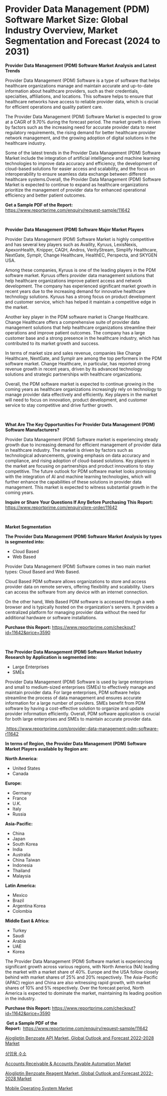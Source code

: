 <p><h1>Provider Data Management (PDM) Software Market Size: Global Industry Overview, Market Segmentation and Forecast (2024 to 2031)</h1></p><p><strong>Provider Data Management (PDM) Software Market Analysis and Latest Trends</strong></p>
<p><p>Provider Data Management (PDM) Software is a type of software that helps healthcare organizations manage and maintain accurate and up-to-date information about healthcare providers, such as their credentials, specialties, affiliations, and locations. This software helps to ensure that healthcare networks have access to reliable provider data, which is crucial for efficient operations and quality patient care.</p><p>The Provider Data Management (PDM) Software Market is expected to grow at a CAGR of 9.70% during the forecast period. The market growth is driven by factors such as the increasing need for accurate provider data to meet regulatory requirements, the rising demand for better healthcare provider network management, and the growing adoption of digital solutions in the healthcare industry.</p><p>Some of the latest trends in the Provider Data Management (PDM) Software Market include the integration of artificial intelligence and machine learning technologies to improve data accuracy and efficiency, the development of cloud-based solutions for easier access and scalability, and the focus on interoperability to ensure seamless data exchange between different healthcare systems.Overall, the Provider Data Management (PDM) Software Market is expected to continue to expand as healthcare organizations prioritize the management of provider data for enhanced operational efficiency and better patient outcomes.</p></p>
<p><strong>Get a Sample PDF of the Report:&nbsp;</strong> <a href="https://www.reportprime.com/enquiry/request-sample/11642">https://www.reportprime.com/enquiry/request-sample/11642</a></p>
<p>&nbsp;</p>
<p><strong>Provider Data Management (PDM) Software Major Market Players</strong></p>
<p><p>Provider Data Management (PDM) Software Market is highly competitive and has several key players such as Availity, Kyruus, LexisNexis, ApexonHealth, Knipper, CAQH, Andros, VerityStream, Simplify Healthcare, NextGate, Symplr, Change Healthcare, HealthEC, Perspecta, and SKYGEN USA.</p><p>Among these companies, Kyruus is one of the leading players in the PDM software market. Kyruus offers provider data management solutions that help healthcare organizations improve patient access and network development. The company has experienced significant market growth in recent years due to the increasing demand for innovative healthcare technology solutions. Kyruus has a strong focus on product development and customer service, which has helped it maintain a competitive edge in the market.</p><p>Another key player in the PDM software market is Change Healthcare. Change Healthcare offers a comprehensive suite of provider data management solutions that help healthcare organizations streamline their operations and improve patient outcomes. The company has a large customer base and a strong presence in the healthcare industry, which has contributed to its market growth and success.</p><p>In terms of market size and sales revenue, companies like Change Healthcare, NextGate, and Symplr are among the top performers in the PDM software market. Change Healthcare, in particular, has reported strong revenue growth in recent years, driven by its advanced technology solutions and strategic partnerships with healthcare organizations.</p><p>Overall, the PDM software market is expected to continue growing in the coming years as healthcare organizations increasingly rely on technology to manage provider data effectively and efficiently. Key players in the market will need to focus on innovation, product development, and customer service to stay competitive and drive further growth.</p></p>
<p>&nbsp;</p>
<p><strong>What Are The Key Opportunities For Provider Data Management (PDM) Software Manufacturers?</strong></p>
<p><p>Provider Data Management (PDM) Software market is experiencing steady growth due to increasing demand for efficient management of provider data in healthcare industry. The market is driven by factors such as technological advancements, growing emphasis on data accuracy and compliance, and rising adoption of cloud-based solutions. Key players in the market are focusing on partnerships and product innovations to stay competitive. The future outlook for PDM software market looks promising with the integration of AI and machine learning technologies, which will further enhance the capabilities of these solutions in provider data management. This market is expected to witness substantial growth in the coming years.</p></p>
<p><strong>Inquire or Share Your Questions If Any Before Purchasing This Report:</strong> <a href="https://www.reportprime.com/enquiry/pre-order/11642">https://www.reportprime.com/enquiry/pre-order/11642</a></p>
<p>&nbsp;</p>
<p><strong>Market Segmentation</strong></p>
<p><strong>The Provider Data Management (PDM) Software Market Analysis by types is segmented into:</strong></p>
<p><ul><li>Cloud Based</li><li>Web Based</li></ul></p>
<p><p>Provider Data Management (PDM) Software comes in two main market types: Cloud Based and Web Based. </p><p>Cloud Based PDM software allows organizations to store and access provider data on remote servers, offering flexibility and scalability. Users can access the software from any device with an internet connection.</p><p>On the other hand, Web Based PDM software is accessed through a web browser and is typically hosted on the organization's servers. It provides a centralized platform for managing provider data without the need for additional hardware or software installations.</p></p>
<p><strong>Purchase this Report:&nbsp;</strong><a href="https://www.reportprime.com/checkout?id=11642&price=3590">https://www.reportprime.com/checkout?id=11642&price=3590</a></p>
<p>&nbsp;</p>
<p><strong>The Provider Data Management (PDM) Software Market Industry Research by Application is segmented into:</strong></p>
<p><ul><li>Large Enterprises</li><li>SMEs</li></ul></p>
<p><p>Provider Data Management (PDM) Software is used by large enterprises and small to medium-sized enterprises (SMEs) to effectively manage and maintain provider data. For large enterprises, PDM software helps streamline the process of data management and ensures accurate information for a large number of providers. SMEs benefit from PDM software by having a cost-effective solution to organize and update provider information efficiently. Overall, PDM software application is crucial for both large enterprises and SMEs to maintain accurate provider data.</p></p>
<p><a href="https://www.reportprime.com/provider-data-management-pdm-software-r11642">&nbsp;https://www.reportprime.com/provider-data-management-pdm-software-r11642</a></p>
<p><strong>In terms of Region, the Provider Data Management (PDM) Software Market Players available by Region are:</strong></p>
<p>
    <p> <strong> North America: </strong>
        <ul>
            <li>United States</li>
            <li>Canada</li>
        </ul>
        </p> 
    <p> <strong> Europe: </strong>
        <ul>
            <li>Germany</li>
            <li>France</li>
            <li>U.K.</li>
            <li>Italy</li>
            <li>Russia</li>
        </ul>
        </p> 
    <p> <strong> Asia-Pacific: </strong>
        <ul>
            <li>China</li>
            <li>Japan</li>
            <li>South Korea</li>
            <li>India</li>
            <li>Australia</li>
            <li>China Taiwan</li>
            <li>Indonesia</li>
            <li>Thailand</li>
            <li>Malaysia</li>
        </ul>
        </p> 
    <p> <strong> Latin America: </strong>
        <ul>
            <li>Mexico</li>
            <li>Brazil</li>
            <li>Argentina Korea</li>
            <li>Colombia</li>
        </ul>
        </p> 
    <p> <strong> Middle East & Africa: </strong>
        <ul>
            <li>Turkey</li>
            <li>Saudi</li>
            <li>Arabia</li>
            <li>UAE</li>
            <li>Korea</li>
        </ul>
    </p>
    </p>
<p><p>The Provider Data Management (PDM) Software market is experiencing significant growth across various regions, with North America (NA) leading the market with a market share of 40%. Europe and the USA follow closely behind with market shares of 25% and 20% respectively. The Asia-Pacific (APAC) region and China are also witnessing rapid growth, with market shares of 10% and 5% respectively. Over the forecast period, North America is expected to dominate the market, maintaining its leading position in the industry.</p></p>
<p><strong>Purchase this Report: </strong><a href="https://www.reportprime.com/checkout?id=11642&price=3590">https://www.reportprime.com/checkout?id=11642&price=3590</a></p>
<p>&nbsp;<strong>Get a Sample PDF of the Report:&nbsp;&nbsp;</strong><a href="https://www.reportprime.com/enquiry/request-sample/11642">https://www.reportprime.com/enquiry/request-sample/11642</a></p>
<p><strong></strong></p>
<p><p><a href="https://issuu.com/reportprime-2/docs/alogliptin-benzoate-api-market-glob_ddab39e57822ea">Alogliptin Benzoate API Market, Global Outlook and Forecast 2022-2028 Market</a></p><p><a href="https://medium.com/@zlpjbqkb72/%EA%B8%80%EB%A1%9C%EB%B2%8C-%EC%83%81%EC%97%85-%EC%88%98%EC%86%8C-%EC%8B%9C%EC%9E%A5-%EA%B8%B0%ED%9A%8C-%EB%B0%8F-2024%EB%85%84%EB%B6%80%ED%84%B0-2031%EB%85%84%EA%B9%8C%EC%A7%80%EC%9D%98-%EA%B8%B0%EA%B0%84%EC%97%90-%EB%8C%80%ED%95%9C-%EC%98%88%EC%B8%A1-52b69dd059e8">상업용 수소</a></p><p><a href="https://github.com/ChiragRP21/Market-Research-Report-List-6/blob/main/accounts-receivable-accounts-payable-automation-market.md">Accounts Receivable & Accounts Payable Automation Market</a></p><p><a href="https://issuu.com/reportprime-2/docs/alogliptin-benzoate-reagent-market-_5e98f795e1e726">Alogliptin Benzoate Reagent Market, Global Outlook and Forecast 2022-2028 Market</a></p><p><a href="https://medium.com/@jhydehele7/mobile-operating-system-market-size-market-segmentation-market-trends-and-growth-analysis-9d56852fb78e">Mobile Operating System Market</a></p></p>